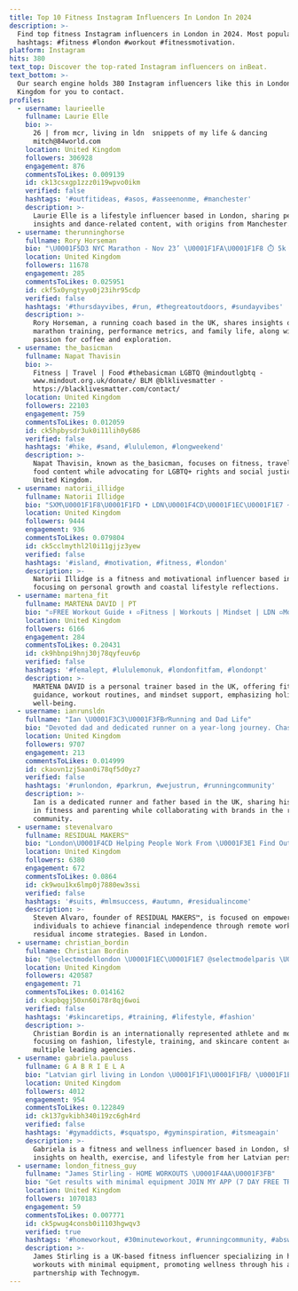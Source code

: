 ```yaml
---
title: Top 10 Fitness Instagram Influencers In London In 2024
description: >-
  Find top fitness Instagram influencers in London in 2024. Most popular
  hashtags: #fitness #london #workout #fitnessmotivation.
platform: Instagram
hits: 380
text_top: Discover the top-rated Instagram influencers on inBeat.
text_bottom: >-
  Our search engine holds 380 Instagram influencers like this in London, United
  Kingdom for you to contact.
profiles:
  - username: laurieelle
    fullname: Laurie Elle
    bio: >-
      26 | from mcr, living in ldn ⁣⁣⁣⁣ snippets of my life & dancing
      mitch@84world.com
    location: United Kingdom
    followers: 306928
    engagement: 876
    commentsToLikes: 0.009139
    id: ck13csxgp1zzz0i19wpvo0ikm
    verified: false
    hashtags: '#outfitideas, #asos, #asseenonme, #manchester'
    description: >-
      Laurie Elle is a lifestyle influencer based in London, sharing personal
      insights and dance-related content, with origins from Manchester.
  - username: therunninghorse
    fullname: Rory Horseman
    bio: "\U0001F5D3️ NYC Marathon - Nov 23’ \U0001F1FA\U0001F1F8 ⏱️ 5k - 16:50 • 13.1 - 1:18 • 26.2 - 2:55 \U0001F3C5 WMM - ⭐️⭐️⭐️⭐️ ☕ Coffee Lover \U0001F9ED Explorer \U0001F3C3‍♂️Coach \U0001F468‍\U0001F469‍\U0001F467\U0001F415Family of 4 \U0001F495"
    location: United Kingdom
    followers: 11678
    engagement: 285
    commentsToLikes: 0.025951
    id: ckf5x0yngtyyo0j23ihr95cdp
    verified: false
    hashtags: '#thursdayvibes, #run, #thegreatoutdoors, #sundayvibes'
    description: >-
      Rory Horseman, a running coach based in the UK, shares insights on
      marathon training, performance metrics, and family life, along with a
      passion for coffee and exploration.
  - username: the_basicman
    fullname: Napat Thavisin
    bio: >-
      Fitness | Travel | Food #thebasicman LGBTQ @mindoutlgbtq -
      www.mindout.org.uk/donate/ BLM @blklivesmatter -
      https://blacklivesmatter.com/contact/
    location: United Kingdom
    followers: 22103
    engagement: 759
    commentsToLikes: 0.012059
    id: ck5hpbysdr3uk0i11lih0y686
    verified: false
    hashtags: '#hike, #sand, #lululemon, #longweekend'
    description: >-
      Napat Thavisin, known as the_basicman, focuses on fitness, travel, and
      food content while advocating for LGBTQ+ rights and social justice in the
      United Kingdom.
  - username: natorii_illidge
    fullname: Natorii Illidge
    bio: "SXM\U0001F1F8\U0001F1FD • LDN\U0001F4CD\U0001F1EC\U0001F1E7 ~The journey is always the only arrival~ SURVIVE TO THRIVE FEEDBACK ↩️"
    location: United Kingdom
    followers: 9444
    engagement: 936
    commentsToLikes: 0.079804
    id: ck5cclmythl2l0i11gjjz3yew
    verified: false
    hashtags: '#island, #motivation, #fitness, #london'
    description: >-
      Natorii Illidge is a fitness and motivational influencer based in the UK,
      focusing on personal growth and coastal lifestyle reflections.
  - username: martena_fit
    fullname: MARTENA DAVID | PT
    bio: "▫️FREE Workout Guide ⬇️ ▫️Fitness | Workouts | Mindset | LDN ▫️More Than Just \U0001F351 ▫️ @prettyathletic | @proteinworld ‘PWMARTENAF’ 40% off"
    location: United Kingdom
    followers: 6166
    engagement: 284
    commentsToLikes: 0.20431
    id: ck9hbnpi9hnj30j78qyfeuv6p
    verified: false
    hashtags: '#femalept, #lululemonuk, #londonfitfam, #londonpt'
    description: >-
      MARTENA DAVID is a personal trainer based in the UK, offering fitness
      guidance, workout routines, and mindset support, emphasizing holistic
      well-being.
  - username: ianrunsldn
    fullname: "Ian \U0001F3C3\U0001F3FB‍♂️Running and Dad Life"
    bio: "Devoted dad and dedicated runner on a year-long journey. Chasing dreams, one stride at a time \U0001F988 @gymshark IRL \U0001F3C3\U0001F3FB‍♂️ @gonoblepro \U0001F60E @we_are_sungod"
    location: United Kingdom
    followers: 9707
    engagement: 213
    commentsToLikes: 0.014999
    id: ckaovn1zj5aan0i78qf5d0yz7
    verified: false
    hashtags: '#runlondon, #parkrun, #wejustrun, #runningcommunity'
    description: >-
      Ian is a dedicated runner and father based in the UK, sharing his journey
      in fitness and parenting while collaborating with brands in the running
      community.
  - username: stevenalvaro
    fullname: RESIDUAL MAKERS™️
    bio: "London\U0001F4CD Helping People Work From \U0001F3E1 Find Out what I Do ? Click Below \U0001F447\U0001F3FD"
    location: United Kingdom
    followers: 6380
    engagement: 672
    commentsToLikes: 0.0864
    id: ck9wou1kx6lmp0j7880ew3ssi
    verified: false
    hashtags: '#suits, #mlmsuccess, #autumn, #residualincome'
    description: >-
      Steven Alvaro, founder of RESIDUAL MAKERS™, is focused on empowering
      individuals to achieve financial independence through remote work and
      residual income strategies. Based in London.
  - username: christian_bordin
    fullname: Christian Bordin
    bio: "@selectmodellondon \U0001F1EC\U0001F1E7 @selectmodelparis \U0001F1EB\U0001F1F7@vnymodels \U0001F1FA\U0001F1F8 @trafficmodels \U0001F1EA\U0001F1F8 @castore_sportswear Athlete @dna___agency"
    location: United Kingdom
    followers: 420587
    engagement: 71
    commentsToLikes: 0.014162
    id: ckapbqgj50xn60i78r8qj6woi
    verified: false
    hashtags: '#skincaretips, #training, #lifestyle, #fashion'
    description: >-
      Christian Bordin is an internationally represented athlete and model,
      focusing on fashion, lifestyle, training, and skincare content across
      multiple leading agencies.
  - username: gabriela.pauluss
    fullname: G A B R I E L A
    bio: "Latvian girl living in London \U0001F1F1\U0001F1FB/ \U0001F1EC\U0001F1E7/ \U0001F1F7\U0001F1FA Fitness/wellness"
    location: United Kingdom
    followers: 4012
    engagement: 954
    commentsToLikes: 0.122849
    id: ck137gvkibh340i19zc6gh4rd
    verified: false
    hashtags: '#gymaddicts, #squatspo, #gyminspiration, #itsmeagain'
    description: >-
      Gabriela is a fitness and wellness influencer based in London, sharing
      insights on health, exercise, and lifestyle from her Latvian perspective.
  - username: london_fitness_guy
    fullname: "James Stirling - HOME WORKOUTS \U0001F4AA\U0001F3FB"
    bio: "Get results with minimal equipment JOIN MY APP (7 DAY FREE TRIAL) \U0001F447 Wellness Ambassador @technogym \U0001F4E7 James@Londonfitnessguy.com"
    location: United Kingdom
    followers: 1070183
    engagement: 59
    commentsToLikes: 0.007771
    id: ck5pwug4consb0i1103hgwqv3
    verified: true
    hashtags: '#homeworkout, #30minuteworkout, #runningcommunity, #absworkout'
    description: >-
      James Stirling is a UK-based fitness influencer specializing in home
      workouts with minimal equipment, promoting wellness through his app and
      partnership with Technogym.
---
```


